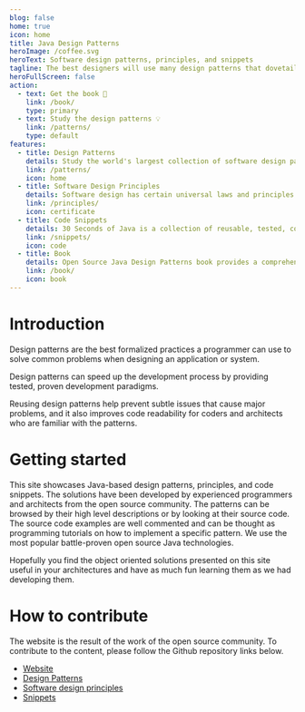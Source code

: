 ```yaml
---
blog: false
home: true
icon: home
title: Java Design Patterns
heroImage: /coffee.svg
heroText: Software design patterns, principles, and snippets
tagline: The best designers will use many design patterns that dovetail and intertwine to produce a greater whole --Erich Gamma
heroFullScreen: false
action:
  - text: Get the book 📖
    link: /book/
    type: primary
  - text: Study the design patterns 💡
    link: /patterns/
    type: default
features:
  - title: Design Patterns
    details: Study the world's largest collection of software design patterns implemented in Java.
    link: /patterns/
    icon: home
  - title: Software Design Principles
    details: Software design has certain universal laws and principles to guide the implementors.
    link: /principles/
    icon: certificate
  - title: Code Snippets
    details: 30 Seconds of Java is a collection of reusable, tested, copy-pasteable Java 17 compatible code snippets that you can understand in 30 seconds or less.
    link: /snippets/
    icon: code
  - title: Book
    details: Open Source Java Design Patterns book provides a comprehensive guide to various design patterns used in Java programming, illustrated with real-world examples and detailed explanations.
    link: /book/
    icon: book
---
```


# Introduction

Design patterns are the best formalized practices a programmer can use to
solve common problems when designing an application or system.

Design patterns can speed up the development process by providing tested, proven
development paradigms.

Reusing design patterns help prevent subtle issues that cause major
problems, and it also improves code readability for coders and architects who
are familiar with the patterns.

# Getting started

This site showcases Java-based design patterns, principles, and code snippets. The 
solutions have been developed by experienced programmers and architects from the 
open source community. The patterns can be browsed by their high level descriptions 
or by looking at their source code. The source code examples are well commented and 
can be thought as programming tutorials on how to implement a specific pattern. We 
use the most popular battle-proven open source Java technologies.

Hopefully you find the object oriented solutions presented on this site useful
in your architectures and have as much fun learning them as we had developing them.

# How to contribute

The website is the result of the work of the open source community. To contribute
to the content, please follow the Github repository links below.

- [Website](https://github.com/iluwatar/java-design-patterns-vuepress-web)
- [Design Patterns](https://github.com/iluwatar/java-design-patterns)
- [Software design principles](https://github.com/iluwatar/programming-principles)
- [Snippets](https://github.com/iluwatar/30-seconds-of-java)
